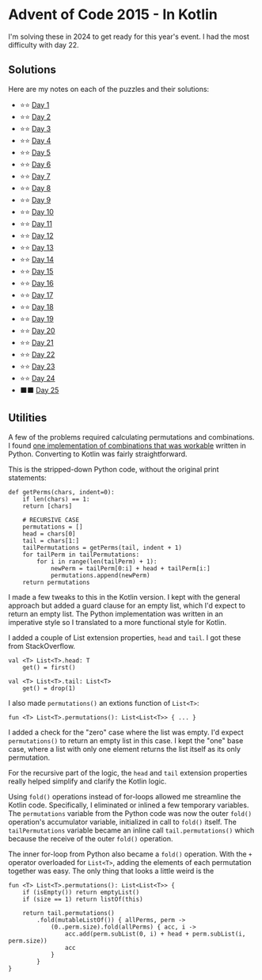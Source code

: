 # Advent of Code 2015 - In Kotlin

I'm solving these in 2024 to get ready for this year's event. I had the most difficulty with day 22.

## Solutions

Here are my notes on each of the puzzles and their solutions:

* &#11088;&#11088; [Day 1](day01/.)
* &#11088;&#11088; [Day 2](day02/.)
* &#11088;&#11088; [Day 3](day03/.)
* &#11088;&#11088; [Day 4](day04/.)
* &#11088;&#11088; [Day 5](day05/.)
* &#11088;&#11088; [Day 6](day06/.)
* &#11088;&#11088; [Day 7](day07/.)
* &#11088;&#11088; [Day 8](day08/.)
* &#11088;&#11088; [Day 9](day09/.)
* &#11088;&#11088; [Day 10](day10/.)
* &#11088;&#11088; [Day 11](day11/.)
* &#11088;&#11088; [Day 12](day12/.)
* &#11088;&#11088; [Day 13](day13/.)
* &#11088;&#11088; [Day 14](day14/.)
* &#11088;&#11088; [Day 15](day15/.)
* &#11088;&#11088; [Day 16](day16/.)
* &#11088;&#11088; [Day 17](day17/.)
* &#11088;&#11088; [Day 18](day18/.)
* &#11088;&#11088; [Day 19](day19/.)
* &#11088;&#11088; [Day 20](day20/.)
* &#11088;&#11088; [Day 21](day21/.)
* &#11088;&#11088; [Day 22](day22/.)
* &#11088;&#11088; [Day 23](day23/.)
* &#11088;&#11088; [Day 24](day24/.)
* &#11035;&#11035; [Day 25](day25/.)

## Utilities 

A few of the problems required calculating permutations and combinations. I found [one implementation of combinations that was workable](https://inventwithpython.com/recursion/chapter6.html) written in Python. Converting to Kotlin was fairly straightforward. 

This is the stripped-down Python code, without the original print statements:

    def getPerms(chars, indent=0):
        if len(chars) == 1:
        return [chars]
    
        # RECURSIVE CASE
        permutations = []
        head = chars[0]
        tail = chars[1:]
        tailPermutations = getPerms(tail, indent + 1)
        for tailPerm in tailPermutations:
            for i in range(len(tailPerm) + 1):
                newPerm = tailPerm[0:i] + head + tailPerm[i:]
                permutations.append(newPerm)
        return permutations

I made a few tweaks to this in the Kotlin version. I kept with the general approach but added a guard clause for an empty list, which I'd expect to return an empty list. The Python implementation was written in an imperative style so I translated to a more functional style for Kotlin.

I added a couple of List extension properties, `head` and `tail`. I got these from StackOverflow.

    val <T> List<T>.head: T
        get() = first()
    
    val <T> List<T>.tail: List<T>
        get() = drop(1)

I also made `permutations()` an extions function of `List<T>`:

    fun <T> List<T>.permutations(): List<List<T>> { ... }

I added a check for the "zero" case where the list was empty. I'd expect `permutations()` to return an empty list in this case. I kept the "one" base case, where a list with only one element returns the list itself as its only permutation.

For the recursive part of the logic, the `head` and `tail` extension properties really helped simplify and clarify the Kotlin logic. 

Using `fold()` operations instead of for-loops allowed me streamline the Kotlin code. Specifically, I eliminated or inlined a few temporary variables. The `permutations` variable from the Python code was now the outer `fold()` operation's accumulator variable, initialized in call to `fold()` itself. The `tailPermutations` variable became an inline call `tail.permutations()` which because the receive of the outer `fold()` operation.

The inner for-loop from Python also became a `fold()` operation. With the `+` operator overloaded for `List<T>`, adding the elements of each permutation together was easy. The only thing that looks a little weird is the 

    fun <T> List<T>.permutations(): List<List<T>> {
        if (isEmpty()) return emptyList()
        if (size == 1) return listOf(this)

        return tail.permutations()
            .fold(mutableListOf()) { allPerms, perm ->
                (0..perm.size).fold(allPerms) { acc, i ->
                    acc.add(perm.subList(0, i) + head + perm.subList(i, perm.size))
                    acc
                }
            }
    }